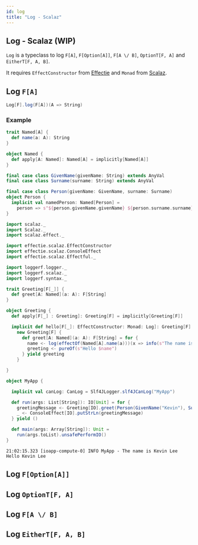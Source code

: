 ```yaml
---
id: log
title: "Log - Scalaz"
---
```

## Log - Scalaz (WIP)

`Log` is a typeclass to log `F[A]`, `F[Option[A]]`, `F[A \/ B]`, `OptionT[F, A]` and `EitherT[F, A, B]`.

It requires `EffectConstructor` from [Effectie](https://kevin-lee.github.io/effectie) and `Monad` from [Scalaz](https://github.com/scalaz/scalaz).

## Log `F[A]`
```scala
Log[F].log(F[A])(A => String)
```

### Example
```scala mdoc:reset-object
trait Named[A] {
  def name(a: A): String
}

object Named {
  def apply[A: Named]: Named[A] = implicitly[Named[A]]
}

final case class GivenName(givenName: String) extends AnyVal
final case class Surname(surname: String) extends AnyVal

final case class Person(givenName: GivenName, surname: Surname)
object Person {
  implicit val namedPerson: Named[Person] =
    person => s"${person.givenName.givenName} ${person.surname.surname}"
}

import scalaz._
import Scalaz._
import scalaz.effect._

import effectie.scalaz.EffectConstructor
import effectie.scalaz.ConsoleEffect
import effectie.scalaz.Effectful._

import loggerf.logger._
import loggerf.scalaz._
import loggerf.syntax._

trait Greeting[F[_]] {
  def greet[A: Named](a: A): F[String]
}

object Greeting {
  def apply[F[_] : Greeting]: Greeting[F] = implicitly[Greeting[F]]

  implicit def hello[F[_]: EffectConstructor: Monad: Log]: Greeting[F] =
    new Greeting[F] {
      def greet[A: Named](a: A): F[String] = for {
        name <- log(effectOf(Named[A].name(a)))(x => info(s"The name is $x"))
        greeting <- pureOf(s"Hello $name")
      } yield greeting
    }

}

object MyApp {

  implicit val canLog: CanLog = Slf4JLogger.slf4JCanLog("MyApp")

  def run(args: List[String]): IO[Unit] = for {
    greetingMessage <- Greeting[IO].greet(Person(GivenName("Kevin"), Surname("Lee")))
    _ <- ConsoleEffect[IO].putStrLn(greetingMessage)
  } yield ()

  def main(args: Array[String]): Unit =
    run(args.toList).unsafePerformIO()
}

```
```
21:02:15.323 [ioapp-compute-0] INFO MyApp - The name is Kevin Lee
Hello Kevin Lee
```

## Log `F[Option[A]]`

## Log `OptionT[F, A]`

## Log `F[A \/ B]`

## Log `EitherT[F, A, B]`
